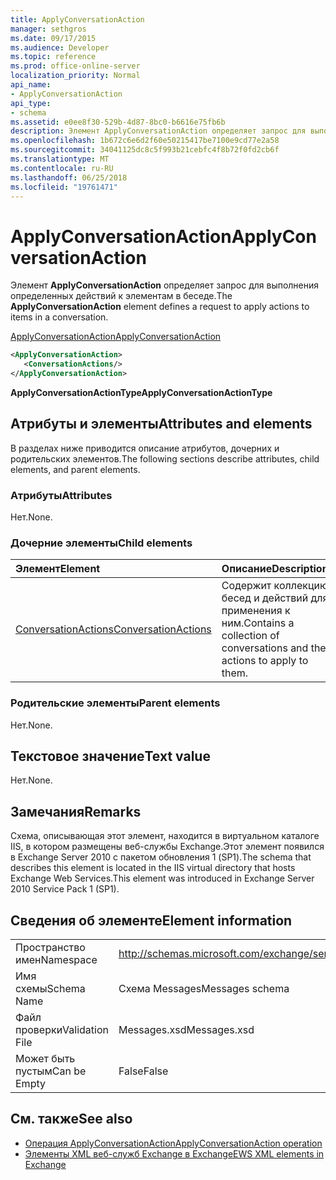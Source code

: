 ```yaml
---
title: ApplyConversationAction
manager: sethgros
ms.date: 09/17/2015
ms.audience: Developer
ms.topic: reference
ms.prod: office-online-server
localization_priority: Normal
api_name:
- ApplyConversationAction
api_type:
- schema
ms.assetid: e0ee8f30-529b-4d87-8bc0-b6616e75fb6b
description: Элемент ApplyConversationAction определяет запрос для выполнения определенных действий к элементам в беседе.
ms.openlocfilehash: 1b672c6e6d2f60e50215417be7100e9cd77e2a58
ms.sourcegitcommit: 34041125dc8c5f993b21cebfc4f8b72f0fd2cb6f
ms.translationtype: MT
ms.contentlocale: ru-RU
ms.lasthandoff: 06/25/2018
ms.locfileid: "19761471"
---
```

# <a name="applyconversationaction"></a><span data-ttu-id="cf78e-103">ApplyConversationAction</span><span class="sxs-lookup"><span data-stu-id="cf78e-103">ApplyConversationAction</span></span>

<span data-ttu-id="cf78e-104">Элемент **ApplyConversationAction** определяет запрос для выполнения определенных действий к элементам в беседе.</span><span class="sxs-lookup"><span data-stu-id="cf78e-104">The **ApplyConversationAction** element defines a request to apply actions to items in a conversation.</span></span> 
  
[<span data-ttu-id="cf78e-105">ApplyConversationAction</span><span class="sxs-lookup"><span data-stu-id="cf78e-105">ApplyConversationAction</span></span>](applyconversationaction.md)
  
```XML
<ApplyConversationAction>
   <ConversationActions/>
</ApplyConversationAction>
```

 <span data-ttu-id="cf78e-106">**ApplyConversationActionType**</span><span class="sxs-lookup"><span data-stu-id="cf78e-106">**ApplyConversationActionType**</span></span>
## <a name="attributes-and-elements"></a><span data-ttu-id="cf78e-107">Атрибуты и элементы</span><span class="sxs-lookup"><span data-stu-id="cf78e-107">Attributes and elements</span></span>

<span data-ttu-id="cf78e-108">В разделах ниже приводится описание атрибутов, дочерних и родительских элементов.</span><span class="sxs-lookup"><span data-stu-id="cf78e-108">The following sections describe attributes, child elements, and parent elements.</span></span>
  
### <a name="attributes"></a><span data-ttu-id="cf78e-109">Атрибуты</span><span class="sxs-lookup"><span data-stu-id="cf78e-109">Attributes</span></span>

<span data-ttu-id="cf78e-110">Нет.</span><span class="sxs-lookup"><span data-stu-id="cf78e-110">None.</span></span>
  
### <a name="child-elements"></a><span data-ttu-id="cf78e-111">Дочерние элементы</span><span class="sxs-lookup"><span data-stu-id="cf78e-111">Child elements</span></span>

|<span data-ttu-id="cf78e-112">**Элемент**</span><span class="sxs-lookup"><span data-stu-id="cf78e-112">**Element**</span></span>|<span data-ttu-id="cf78e-113">**Описание**</span><span class="sxs-lookup"><span data-stu-id="cf78e-113">**Description**</span></span>|
|:-----|:-----|
|[<span data-ttu-id="cf78e-114">ConversationActions</span><span class="sxs-lookup"><span data-stu-id="cf78e-114">ConversationActions</span></span>](conversationactions.md) <br/> |<span data-ttu-id="cf78e-115">Содержит коллекцию бесед и действий для применения к ним.</span><span class="sxs-lookup"><span data-stu-id="cf78e-115">Contains a collection of conversations and the actions to apply to them.</span></span>  <br/> |
   
### <a name="parent-elements"></a><span data-ttu-id="cf78e-116">Родительские элементы</span><span class="sxs-lookup"><span data-stu-id="cf78e-116">Parent elements</span></span>

<span data-ttu-id="cf78e-117">Нет.</span><span class="sxs-lookup"><span data-stu-id="cf78e-117">None.</span></span>
  
## <a name="text-value"></a><span data-ttu-id="cf78e-118">Текстовое значение</span><span class="sxs-lookup"><span data-stu-id="cf78e-118">Text value</span></span>

<span data-ttu-id="cf78e-119">Нет.</span><span class="sxs-lookup"><span data-stu-id="cf78e-119">None.</span></span>
  
## <a name="remarks"></a><span data-ttu-id="cf78e-120">Замечания</span><span class="sxs-lookup"><span data-stu-id="cf78e-120">Remarks</span></span>

<span data-ttu-id="cf78e-121">Схема, описывающая этот элемент, находится в виртуальном каталоге IIS, в котором размещены веб-службы Exchange.Этот элемент появился в Exchange Server 2010 с пакетом обновления 1 (SP1).</span><span class="sxs-lookup"><span data-stu-id="cf78e-121">The schema that describes this element is located in the IIS virtual directory that hosts Exchange Web Services.This element was introduced in Exchange Server 2010 Service Pack 1 (SP1).</span></span>
  
## <a name="element-information"></a><span data-ttu-id="cf78e-122">Сведения об элементе</span><span class="sxs-lookup"><span data-stu-id="cf78e-122">Element information</span></span>

|||
|:-----|:-----|
|<span data-ttu-id="cf78e-123">Пространство имен</span><span class="sxs-lookup"><span data-stu-id="cf78e-123">Namespace</span></span>  <br/> |http://schemas.microsoft.com/exchange/services/2006/messages  <br/> |
|<span data-ttu-id="cf78e-124">Имя схемы</span><span class="sxs-lookup"><span data-stu-id="cf78e-124">Schema Name</span></span>  <br/> |<span data-ttu-id="cf78e-125">Схема Messages</span><span class="sxs-lookup"><span data-stu-id="cf78e-125">Messages schema</span></span>  <br/> |
|<span data-ttu-id="cf78e-126">Файл проверки</span><span class="sxs-lookup"><span data-stu-id="cf78e-126">Validation File</span></span>  <br/> |<span data-ttu-id="cf78e-127">Messages.xsd</span><span class="sxs-lookup"><span data-stu-id="cf78e-127">Messages.xsd</span></span>  <br/> |
|<span data-ttu-id="cf78e-128">Может быть пустым</span><span class="sxs-lookup"><span data-stu-id="cf78e-128">Can be Empty</span></span>  <br/> |<span data-ttu-id="cf78e-129">False</span><span class="sxs-lookup"><span data-stu-id="cf78e-129">False</span></span>  <br/> |
   
## <a name="see-also"></a><span data-ttu-id="cf78e-130">См. также</span><span class="sxs-lookup"><span data-stu-id="cf78e-130">See also</span></span>

- [<span data-ttu-id="cf78e-131">Операция ApplyConversationAction</span><span class="sxs-lookup"><span data-stu-id="cf78e-131">ApplyConversationAction operation</span></span>](applyconversationaction-operation.md)
- [<span data-ttu-id="cf78e-132">Элементы XML веб-служб Exchange в Exchange</span><span class="sxs-lookup"><span data-stu-id="cf78e-132">EWS XML elements in Exchange</span></span>](ews-xml-elements-in-exchange.md)


